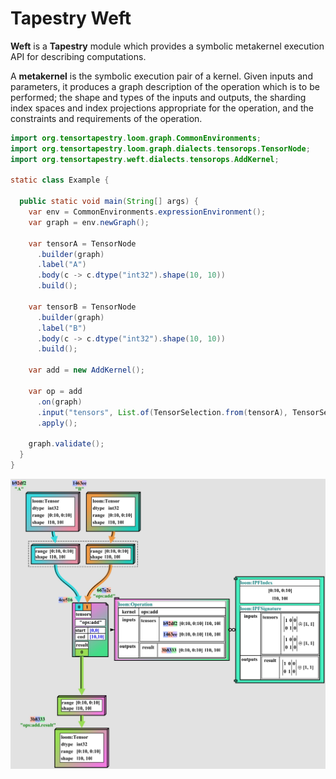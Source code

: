 # Tapestry Weft

**Weft** is a **Tapestry** module which provides a symbolic metakernel execution API for describing
computations.

A **metakernel** is the symbolic execution pair of a kernel. Given inputs and parameters, it
produces a graph description of the operation which is to be performed; the shape and types of the
inputs and outputs, the sharding index spaces and index projections appropriate for the operation,
and the constraints and requirements of the operation.

```java
import org.tensortapestry.loom.graph.CommonEnvironments;
import org.tensortapestry.loom.graph.dialects.tensorops.TensorNode;
import org.tensortapestry.weft.dialects.tensorops.AddKernel;

static class Example {

  public static void main(String[] args) {
    var env = CommonEnvironments.expressionEnvironment();
    var graph = env.newGraph();

    var tensorA = TensorNode
      .builder(graph)
      .label("A")
      .body(c -> c.dtype("int32").shape(10, 10))
      .build();

    var tensorB = TensorNode
      .builder(graph)
      .label("B")
      .body(c -> c.dtype("int32").shape(10, 10))
      .build();

    var add = new AddKernel();

    var op = add
      .on(graph)
      .input("tensors", List.of(TensorSelection.from(tensorA), TensorSelection.from(tensorB)))
      .apply();

    graph.validate();
  }
}

```

![add.example](media/add.example.jpg)

